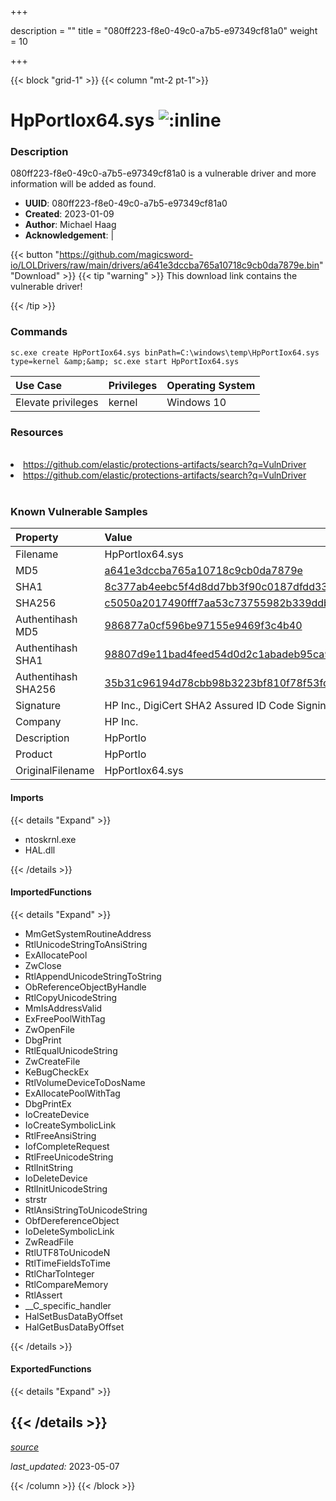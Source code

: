 +++

description = ""
title = "080ff223-f8e0-49c0-a7b5-e97349cf81a0"
weight = 10

+++


{{< block "grid-1" >}}
{{< column "mt-2 pt-1">}}


# HpPortIox64.sys ![:inline](/images/twitter_verified.png) 


### Description

080ff223-f8e0-49c0-a7b5-e97349cf81a0 is a vulnerable driver and more information will be added as found.
- **UUID**: 080ff223-f8e0-49c0-a7b5-e97349cf81a0
- **Created**: 2023-01-09
- **Author**: Michael Haag
- **Acknowledgement**:  | [](https://twitter.com/)

{{< button "https://github.com/magicsword-io/LOLDrivers/raw/main/drivers/a641e3dccba765a10718c9cb0da7879e.bin" "Download" >}}
{{< tip "warning" >}}
This download link contains the vulnerable driver!

{{< /tip >}}

### Commands

```
sc.exe create HpPortIox64.sys binPath=C:\windows\temp\HpPortIox64.sys     type=kernel &amp;&amp; sc.exe start HpPortIox64.sys
```

| Use Case | Privileges | Operating System | 
|:---- | ---- | ---- |
| Elevate privileges | kernel | Windows 10 |

### Resources
<br>
<li><a href=" https://github.com/elastic/protections-artifacts/search?q=VulnDriver"> https://github.com/elastic/protections-artifacts/search?q=VulnDriver</a></li>
<li><a href="https://github.com/elastic/protections-artifacts/search?q=VulnDriver">https://github.com/elastic/protections-artifacts/search?q=VulnDriver</a></li>
<br>

### Known Vulnerable Samples

| Property           | Value |
|:-------------------|:------|
| Filename           | HpPortIox64.sys |
| MD5                | [a641e3dccba765a10718c9cb0da7879e](https://www.virustotal.com/gui/file/a641e3dccba765a10718c9cb0da7879e) |
| SHA1               | [8c377ab4eebc5f4d8dd7bb3f90c0187dfdd3349f](https://www.virustotal.com/gui/file/8c377ab4eebc5f4d8dd7bb3f90c0187dfdd3349f) |
| SHA256             | [c5050a2017490fff7aa53c73755982b339ddb0fd7cef2cde32c81bc9834331c5](https://www.virustotal.com/gui/file/c5050a2017490fff7aa53c73755982b339ddb0fd7cef2cde32c81bc9834331c5) |
| Authentihash MD5   | [986877a0cf596be97155e9469f3c4b40](https://www.virustotal.com/gui/search/authentihash%253A986877a0cf596be97155e9469f3c4b40) |
| Authentihash SHA1  | [98807d9e11bad4feed54d0d2c1abadeb95ca997c](https://www.virustotal.com/gui/search/authentihash%253A98807d9e11bad4feed54d0d2c1abadeb95ca997c) |
| Authentihash SHA256| [35b31c96194d78cbb98b3223bf810f78f53fc0e4601f49169938ca883586e4e9](https://www.virustotal.com/gui/search/authentihash%253A35b31c96194d78cbb98b3223bf810f78f53fc0e4601f49169938ca883586e4e9) |
| Signature         | HP Inc., DigiCert SHA2 Assured ID Code Signing CA, DigiCert   |
| Company           | HP Inc. |
| Description       | HpPortIo |
| Product           | HpPortIo |
| OriginalFilename  | HpPortIox64.sys |


#### Imports
{{< details "Expand" >}}
* ntoskrnl.exe
* HAL.dll

{{< /details >}}
#### ImportedFunctions
{{< details "Expand" >}}
* MmGetSystemRoutineAddress
* RtlUnicodeStringToAnsiString
* ExAllocatePool
* ZwClose
* RtlAppendUnicodeStringToString
* ObReferenceObjectByHandle
* RtlCopyUnicodeString
* MmIsAddressValid
* ExFreePoolWithTag
* ZwOpenFile
* DbgPrint
* RtlEqualUnicodeString
* ZwCreateFile
* KeBugCheckEx
* RtlVolumeDeviceToDosName
* ExAllocatePoolWithTag
* DbgPrintEx
* IoCreateDevice
* IoCreateSymbolicLink
* RtlFreeAnsiString
* IofCompleteRequest
* RtlFreeUnicodeString
* RtlInitString
* IoDeleteDevice
* RtlInitUnicodeString
* strstr
* RtlAnsiStringToUnicodeString
* ObfDereferenceObject
* IoDeleteSymbolicLink
* ZwReadFile
* RtlUTF8ToUnicodeN
* RtlTimeFieldsToTime
* RtlCharToInteger
* RtlCompareMemory
* RtlAssert
* __C_specific_handler
* HalSetBusDataByOffset
* HalGetBusDataByOffset

{{< /details >}}
#### ExportedFunctions
{{< details "Expand" >}}

{{< /details >}}
-----



[*source*](https://github.com/magicsword-io/LOLDrivers/tree/main/yaml/080ff223-f8e0-49c0-a7b5-e97349cf81a0.yaml)

*last_updated:* 2023-05-07








{{< /column >}}
{{< /block >}}

